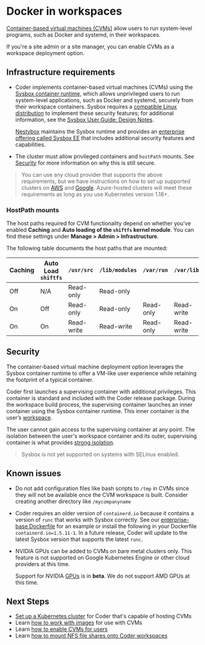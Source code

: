 # Docker in workspaces

[Container-based virtual machines (CVMs)](../../../workspaces/cvms.md) allow
users to run system-level programs, such as Docker and systemd, in their
workspaces.

If you're a site admin or a site manager, you can enable CVMs as a workspace
deployment option.

## Infrastructure requirements

- Coder implements container-based virtual machines (CVMs) using the
  [Sysbox container runtime](https://github.com/nestybox/sysbox), which allows
  unprivileged users to run system-level applications, such as Docker and
  systemd, securely from their workspace containers. Sysbox requires a
  [compatible Linux distribution](https://github.com/nestybox/sysbox/blob/master/docs/distro-compat.md)
  to implement these security features; for additional information, see the
  [Sysbox User Guide: Design Notes](https://github.com/nestybox/sysbox/blob/master/docs/user-guide/design.md).

  [Nestybox](https://www.nestybox.com/) maintains the Sysbox runtime and
  provides an
  [enterprise offering called Sysbox EE](https://www.nestybox.com/sysbox-ee)
  that includes additional security features and capabilities.

- The cluster must allow privileged containers and `hostPath` mounts. See
  [Security](#security) for more information on why this is still secure.

> You can use any cloud provider that supports the above requirements, but we
> have instructions on how to set up supported clusters on
> [AWS](../../../setup/kubernetes/aws.md) and
> [Google](../../../setup/kubernetes/google.md). Azure-hosted clusters will meet
> these requirements as long as you use Kubernetes version 1.18+.

### HostPath mounts

The host paths required for CVM functionality depend on whether you've enabled
**Caching** and **Auto loading of the `shiftfs` kernel module**. You can find
these settings under **Manage > Admin > Infrastructure**.

The following table documents the host paths that are mounted:

<!-- markdownlint-disable -->

| Caching | Auto Load `shiftfs` | `/usr/src` | `/lib/modules` | `/var/run` | `/var/lib` |
| ------- | ------------------- | ---------- | -------------- | ---------- | ---------- |
| Off     | N/A                 | Read-only  | Read-only      |            |            |
| On      | Off                 | Read-only  | Read-only      | Read-only  | Read-write |
| On      | On                  | Read-write | Read-write     | Read-only  | Read-write |

<!-- markdownlint-restore -->

## Security

The container-based virtual machine deployment option leverages the Sysbox
container runtime to offer a VM-like user experience while retaining the
footprint of a typical container.

Coder first launches a supervising container with additional privileges. This
container is standard and included with the Coder release package. During the
workspace build process, the supervising container launches an inner container
using the Sysbox container runtime. This inner container is the user’s
[workspace](../../../workspaces/index.md).

The user cannot gain access to the supervising container at any point. The
isolation between the user's workspace container and its outer, supervising
container is what provides
[strong isolation](https://github.com/nestybox/sysbox/blob/master/docs/user-guide/security.md).

> Sysbox is not yet supported on systems with SELinux enabled.

## Known issues

- Do not add configuration files like bash scripts to `/tmp` in CVMs since they
  will not be available once the CVM workspace is built. Consider creating
  another directory like `/mycompanyname`

- Coder requires an older version of `containerd.io` because it contains a
  version of `runc` that works with Sysbox correctly. See our [enterprise-base
  Dockerfile](https://github.com/coder/enterprise-images/blob/main/images/base/Dockerfile.ubuntu)
  for an example or install the following in your Dockerfile
  `containerd.io=1.5.11-1`. In a future release, Coder will update to the latest
  Sysbox version that supports the latest `runc`.

- NVIDIA GPUs can be added to CVMs on bare metal clusters only. This feature is
  not supported on Google Kubernetes Engine or other cloud providers at this
  time.

  Support for NVIDIA [GPUs](../gpu-acceleration.md) is in **beta**. We do not
  support AMD GPUs at this time.

## Next Steps

- [Set up a Kubernetes cluster](cluster-setup.md) for Coder that's capable of
  hosting CVMs
- Learn [how to work with images](images.md) for use with CVMs
- Learn [how to enable CVMs for users](management.md)
- Learn
  [how to mount NFS file shares onto Coder workspaces](../../../guides/admin/nfs.md)
